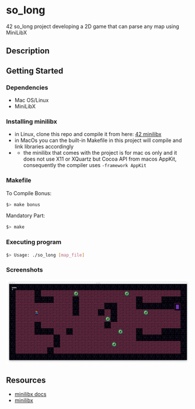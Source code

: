 # so_long
42 so_long project developing a 2D game that can parse any map using MiniLibX

## Description



## Getting Started

### Dependencies

* Mac OS/Linux
* MiniLibX

### Installing minilibx

* in Linux, clone this repo and compile it from here: [42 minilibx](https://github.com/42Paris/minilibx-linux)
* in MacOs you can the built-in Makefile in this project will compile and link libraries accordingly
* * the minilibx that comes with the project is for mac os only and it does not use X11 or XQuartz but Cocoa API from macos AppKit, consequently the compiler uses ```-framework AppKit```

### Makefile
To Compile Bonus:
```bash
$> make bonus
```
Mandatory Part:
```bash
$> make
```
### Executing program

```bash
$> Usage: ./so_long [map_file]
```
### Screenshots
![img](textures/s.png)
## Resources

* [minilibx docs](https://harm-smits.github.io/42docs/libs/minilibx)
* [minilibx](https://qst0.github.io/ft_libgfx/man_mlx.html)

